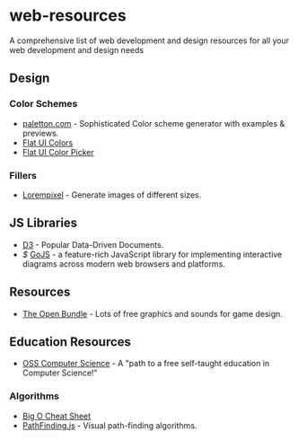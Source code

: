 # web-resources
A comprehensive list of web development and design resources for all your web development and design needs

## Design
### Color Schemes
+ <a href="http://paletton.com/">paletton.com</a> - Sophisticated Color scheme generator with examples & previews.
+ <a href="http://www.materialui.co/flatuicolors">Flat UI Colors</a>
+ <a href="http://www.flatuicolorpicker.com/">Flat UI Color Picker</a>

### Fillers
+ <a href="http://lorempixel.com/">Lorempixel</a> - Generate images of different sizes.

## JS Libraries
+ <a href="http://d3.js">D3</a> - Popular Data-Driven Documents.
+ _$_ <a href="http://gojs.net">GoJS</a> - a feature-rich JavaScript library for implementing interactive diagrams across modern web browsers and platforms.

## Resources
+ <a href="http://http://open.commonly.cc/">The Open Bundle</a> - Lots of free graphics and sounds for game design.

## Education Resources
+ <a href="https://github.com/open-source-society/computer-science"> OSS Computer Science</a> - A "path to a free self-taught education in Computer Science!"

### Algorithms
+ <a href="http://bigocheatsheet.com/">Big O Cheat Sheet</a>
+ <a href="http://qiao.github.io/PathFinding.js/visual/">PathFinding.js</a> - Visual path-finding algorithms.
